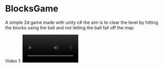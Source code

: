 # BlocksGame
A simple 2d game made with unity c#
the aim is to clear the level by hitting the blocks using the ball and not letting the ball fall off the map

Video 1:
<video src='https://github.com/Munged-Alkhameesi/BlocksGame/blob/main/Recordings/movie_001.mp4' width=180/>
